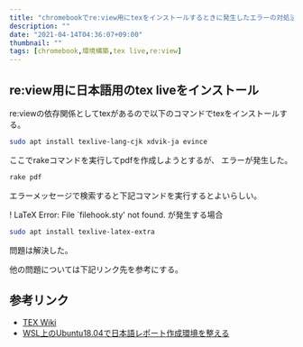 ```yaml
---
title: "chromebookでre:view用にtexをインストールするときに発生したエラーの対処法"
description: ""
date: "2021-04-14T04:36:07+09:00"
thumbnail: ""
tags: [chromebook,環境構築,tex live,re:view]
---
```

## re:view用に日本語用のtex liveをインストール
re:viewの依存関係としてtexがあるので以下のコマンドでtexをインストールする。
```sh
sudo apt install texlive-lang-cjk xdvik-ja evince
```

ここでrakeコマンドを実行してpdfを作成しようとするが、
エラーが発生した。
```sh
rake pdf
```
エラーメッセージで検索すると下記コマンドを実行するとよいらしい。

! LaTeX Error: File `filehook.sty' not found. が発生する場合

```sh
sudo apt install texlive-latex-extra
```

問題は解決した。

他の問題については下記リンク先を参考にする。

## 参考リンク
- [TEX Wiki](https://texwiki.texjp.org/?Linux%2FLinux%20Mint#texlive)
- [WSL上のUbuntu18.04で日本語レポート作成環境を整える
](https://www.aise.ics.saitama-u.ac.jp/~gotoh/Ubuntu1804JPonWSL.html#toc5)